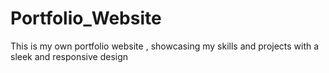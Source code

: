 # Portfolio_Website
This is my own portfolio website , showcasing my skills and projects with  a sleek and responsive design 
